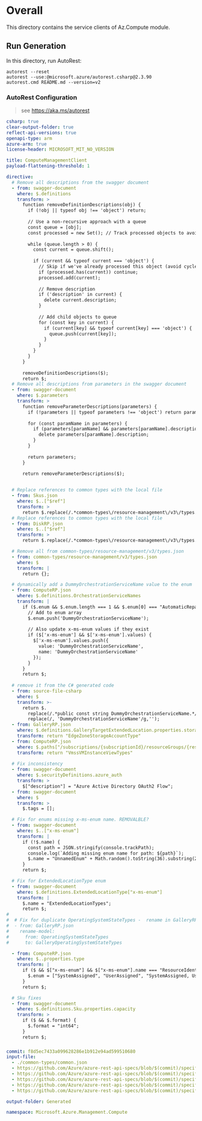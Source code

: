 ﻿# Overall
This directory contains the service clients of Az.Compute module.

## Run Generation
In this directory, run AutoRest:
```
autorest --reset
autorest --use:@microsoft.azure/autorest.csharp@2.3.90
autorest.cmd README.md --version=v2
```

### AutoRest Configuration
> see https://aka.ms/autorest

``` yaml
csharp: true
clear-output-folder: true
reflect-api-versions: true
openapi-type: arm
azure-arm: true
license-header: MICROSOFT_MIT_NO_VERSION

title: ComputeManagementClient
payload-flattening-threshold: 1

directive:
  # Remove all descriptions from the swagger document
  - from: swagger-document
    where: $.definitions
    transform: >
      function removeDefinitionDescriptions(obj) {
        if (!obj || typeof obj !== 'object') return;
        
        // Use a non-recursive approach with a queue
        const queue = [obj];
        const processed = new Set(); // Track processed objects to avoid cycles
        
        while (queue.length > 0) {
          const current = queue.shift();
          
          if (current && typeof current === 'object') {
            // Skip if we've already processed this object (avoid cycles)
            if (processed.has(current)) continue;
            processed.add(current);
            
            // Remove description
            if ('description' in current) {
              delete current.description;
            }
            
            // Add child objects to queue
            for (const key in current) {
              if (current[key] && typeof current[key] === 'object') {
                queue.push(current[key]);
              }
            }
          }
        }
      }
      
      removeDefinitionDescriptions($);
      return $;
  # Remove all descriptions from parameters in the swagger document
  - from: swagger-document
    where: $.parameters
    transform: >
      function removeParameterDescriptions(parameters) {
        if (!parameters || typeof parameters !== 'object') return parameters;
        
        for (const paramName in parameters) {
          if (parameters[paramName] && parameters[paramName].description) {
            delete parameters[paramName].description;
          }
        }
        
        return parameters;
      }
      
      return removeParameterDescriptions($);


  # Replace references to common types with the local file
  - from: Skus.json
    where: $..["$ref"]
    transform: >
      return $.replace(/.*common-types\/resource-management\/v3\/types.json.*/, './common-types/common.json')
  # Replace references to common types with the local file
  - from: DiskRP.json
    where: $..["$ref"]
    transform: >
      return $.replace(/.*common-types\/resource-management\/v3\/types.json.*/, './common-types/common.json')

  # Remove all from common-types/resource-management/v3/types.json
  - from: common-types/resource-management/v3/types.json
    where: $
    transform: |
      return {};

  # dynamically add a DummyOrchestrationServiceName value to the enum 
  - from: ComputeRP.json
    where: $.definitions.OrchestrationServiceNames
    transform: |
      if ($.enum && $.enum.length === 1 && $.enum[0] === "AutomaticRepairs") {
        // Add to enum array
        $.enum.push('DummyOrchestrationServiceName');
        
        // Also update x-ms-enum values if they exist
        if ($['x-ms-enum'] && $['x-ms-enum'].values) {
          $['x-ms-enum'].values.push({
            value: 'DummyOrchestrationServiceName',
            name: 'DummyOrchestrationServiceName'
          });
        }
      }
      return $;
    
  # remove it from the C# generated code
  - from: source-file-csharp
    where: $ 
    transform: >-
      return $.
        replace(/.*public const string DummyOrchestrationServiceName.*/g,'').
        replace(/, 'DummyOrchestrationServiceName'/g,'');
  - from: GalleryRP.json
    where: $.definitions.GalleryTargetExtendedLocation.properties.storageAccountType["x-ms-enum"].name
    transform: return "EdgeZoneStorageAccountType"
  - from: ComputeRP.json
    where: $.paths["/subscriptions/{subscriptionId}/resourceGroups/{resourceGroupName}/providers/Microsoft.Compute/virtualMachineScaleSets/{vmScaleSetName}/virtualMachines/{instanceId}"].get.parameters[?(@.name === "$expand")]["x-ms-enum"].name
    transform: return "VmssVMInstanceViewTypes"
  
  # Fix inconsistency
  - from: swagger-document
    where: $.securityDefinitions.azure_auth
    transform: >
      $["description"] = "Azure Active Directory OAuth2 Flow";
  - from: swagger-document
    where: $
    transform: >
      $.tags = [];

  # Fix for enums missing x-ms-enum name. REMOVALBLE?
  - from: swagger-document
    where: $..["x-ms-enum"]
    transform: |
      if (!$.name) {
        const path = JSON.stringify(console.trackPath);
        console.log(`Adding missing enum name for path: ${path}`);
        $.name = "UnnamedEnum" + Math.random().toString(36).substring(2, 8);
      }
      return $;

  # Fix for ExtendedLocationType enum
  - from: swagger-document
    where: $.definitions.ExtendedLocationType["x-ms-enum"]
    transform: |
      $.name = "ExtendedLocationTypes";
      return $;
#
#  # Fix for duplicate OperatingSystemStateTypes -  rename in GalleryRP.json
#  - from: GalleryRP.json
#    rename-model:
#      from: OperatingSystemStateTypes
#      to: GalleryOperatingSystemStateTypes

  - from: ComputeRP.json
    where: $..properties.type
    transform: |
      if ($ && $["x-ms-enum"] && $["x-ms-enum"].name === "ResourceIdentityType") {
        $.enum = ["SystemAssigned", "UserAssigned", "SystemAssigned, UserAssigned", "None"];
      }
      return $;

  # Sku fixes 
  - from: swagger-document
    where: $.definitions.Sku.properties.capacity
    transform: >
      if ($ && $.format) {
        $.format = "int64";
      }
      return $;
 ```
###
``` yaml
commit: f8d5ec7433a099628286e1b912e94ad599510680
input-file: 
  - ./common-types/common.json
  - https://github.com/Azure/azure-rest-api-specs/blob/$(commit)/specification/compute/resource-manager/Microsoft.Compute/ComputeRP/stable/2024-11-01/ComputeRP.json
  - https://github.com/Azure/azure-rest-api-specs/blob/$(commit)/specification/compute/resource-manager/Microsoft.Compute/DiskRP/stable/2024-03-02/DiskRP.json
  - https://github.com/Azure/azure-rest-api-specs/blob/$(commit)/specification/compute/resource-manager/Microsoft.Compute/Skus/stable/2021-07-01/skus.json
  - https://github.com/Azure/azure-rest-api-specs/blob/$(commit)/specification/compute/resource-manager/Microsoft.Compute/GalleryRP/stable/2024-03-03/GalleryRP.json
  - https://github.com/Azure/azure-rest-api-specs/blob/$(commit)/specification/compute/resource-manager/Microsoft.Compute/CloudserviceRP/stable/2022-09-04/cloudService.json

output-folder: Generated

namespace: Microsoft.Azure.Management.Compute
```

<!--
  # Remove one of the duplicate SubscriptionIdParameter definitions
  - from-file: Microsoft.Compute/common-types/v1/common.json
    where: $.parameters.SubscriptionIdParameter
    transform: |
      /* keep the ARM-level definition, discard this one */
      return undefined;
  
  # Fix for SubscriptionIdParameter - simplify
  - from: swagger-document
    where: $.parameters.SubscriptionIdParameter
    transform: >
      if ($.description) {
        $.description = "The ID of the target subscription.";
      }
      return $;

  # Sku fix 
  - from: ComputeRP.json
    rename-model:
      from: Sku
      to: ComputeSku
  - from: DiskRP.json
    rename-model:
      from: Sku
      to: DiskSku
  - from: skus.json
    rename-model:
      from: Sku
      to: SkusSku
  - from: GalleryRP.json
    rename-model:
      from: Sku
      to: GallerySku
  - from: CloudserviceRP.json
    rename-model:
      from: Sku
      to: CloudServiceSku


  - from: swagger-document
    where: $.definitions.ResourceModelWithAllowedPropertySet.properties.sku
    transform: return undefined;
  
  - from: swagger-document
    where: $.definitions
    transform: |
      for (const [name,schema] of Object.entries($)) {
        if (name.endsWith('Sku') &&
            schema.allOf &&
            schema.allOf.length === 1 &&
            schema.allOf[0].$ref === '#/definitions/Sku') {
          delete schema.allOf;            // make it stand-alone
        }
      }
      return $;
  
  - from: swagger-document
    where: $.definitions.Sku
    transform: return undefined;



  - from: ComputeRP.json
    where: $.definitions.Sku
    transform: >
      $ = {
        "properties": {
          "name": {
            "type": "string"
          },
          "tier": {
            "type": "string"
          },
          "capacity": {
            "type": "integer",
            "format": "int64"
          }
        }
      };
      return $;
  - from: DiskRP.json
    where: $.definitions.Sku
    transform: >
      $ = {
        "properties": {
          "name": {
            "type": "string"
          },
          "tier": {
            "type": "string"
          },
          "capacity": {
            "type": "integer",
            "format": "int64"
          }
        }
      };
      return $;
  - from: GalleryRP.json
    where: $.definitions.Sku
    transform: >
      $ = {
        "properties": {
          "name": {
            "type": "string"
          },
          "tier": {
            "type": "string"
          },
          "capacity": {
            "type": "integer",
            "format": "int64"
          }
        }
      };
      return $;


  - from-file: DiskRP.json
    rename-model:
      from: Sku
      to: DiskSku
  - from-file: skus.json
    rename-model:
      from: Sku
      to: SkusSku
  - from-file: GalleryRP.json                     # Compute Gallery
    rename-model:
      from: Sku
      to: GallerySku
  - from-file: common-types/v1/common.json        # compute/common-types
    rename-model:
      from: Sku
      to: ComputeCommonSku
  - from-file: common-types/resource-management/v3/types.json    # ARM shared
    rename-model:
      from: Sku
      to: ArmCommonSku
  - from-file: common-types/resource-management/v1/common.json
    rename-model:
      from: Sku
      to: ArmCommonSkuv1
      # Cloud Service RP
  - from-file: cloudService.json
    rename-model:
      from: Sku
      to: CloudServiceSku  # cloud-service specific

 -->

